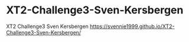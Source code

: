# XT2-Challenge3-Sven-Kersbergen
XT2 Challenge3 Sven Kersbergen
https://svennie1999.github.io/XT2-Challenge3-Sven-Kersbergen/
